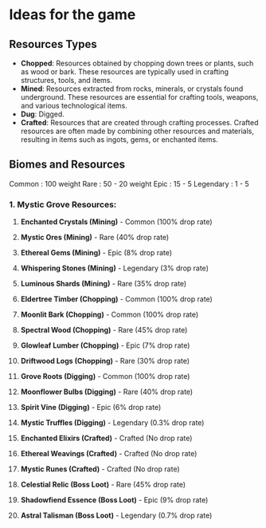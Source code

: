 # Ideas for the game

## Resources Types

- **Chopped**: Resources obtained by chopping down trees or plants, such as wood or bark. These resources are typically used in crafting structures, tools, and items.
- **Mined**: Resources extracted from rocks, minerals, or crystals found underground. These resources are essential for crafting tools, weapons, and various technological items.
- **Dug**: Digged.
- **Crafted**: Resources that are created through crafting processes. Crafted resources are often made by combining other resources and materials, resulting in items such as ingots, gems, or enchanted items.

## Biomes and Resources

Common : 100 weight
Rare : 50 - 20 weight
Epic : 15 - 5
Legendary : 1 - 5

### **1. Mystic Grove Resources:**

1. **Enchanted Crystals (Mining)** - Common (100% drop rate)
2. **Mystic Ores (Mining)** - Rare (40% drop rate)
3. **Ethereal Gems (Mining)** - Epic (8% drop rate)
4. **Whispering Stones (Mining)** - Legendary (3% drop rate)
5. **Luminous Shards (Mining)** - Rare (35% drop rate)

6. **Eldertree Timber (Chopping)** - Common (100% drop rate)
7. **Moonlit Bark (Chopping)** - Common (100% drop rate)
8. **Spectral Wood (Chopping)** - Rare (45% drop rate)
9. **Glowleaf Lumber (Chopping)** - Epic (7% drop rate)
10. **Driftwood Logs (Chopping)** - Rare (30% drop rate)

11. **Grove Roots (Digging)** - Common (100% drop rate)
12. **Moonflower Bulbs (Digging)** - Rare (40% drop rate)
13. **Spirit Vine (Digging)** - Epic (6% drop rate)
14. **Mystic Truffles (Digging)** - Legendary (0.3% drop rate)

15. **Enchanted Elixirs (Crafted)** - Crafted (No drop rate)
16. **Ethereal Weavings (Crafted)** - Crafted (No drop rate)
17. **Mystic Runes (Crafted)** - Crafted (No drop rate)

18. **Celestial Relic (Boss Loot)** - Rare (45% drop rate)
19. **Shadowfiend Essence (Boss Loot)** - Epic (9% drop rate)
20. **Astral Talisman (Boss Loot)** - Legendary (0.7% drop rate)